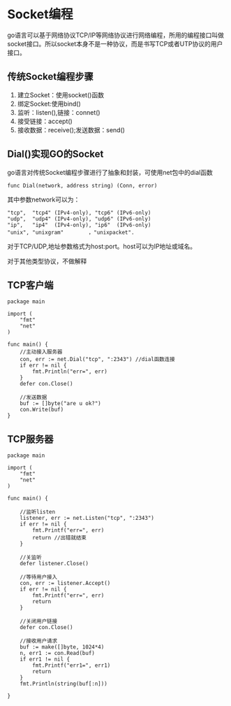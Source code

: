 # Socket编程

go语言可以基于网络协议TCP/IP等网络协议进行网络编程，所用的编程接口叫做socket接口。所以socket本身不是一种协议，而是书写TCP或者UTP协议的用户接口。

## 传统Socket编程步骤

1. 建立Socket：使用socket()函数
2. 绑定Socket:使用bind()
3. 监听：listen(),链接：connet()
4. 接受链接：accept()
5. 接收数据：receive();发送数据：send()

## Dial()实现GO的Socket

go语言对传统Socket编程步骤进行了抽象和封装，可使用net包中的dial函数

    func Dial(network, address string) (Conn, error)
其中参数network可以为：

    "tcp",  "tcp4" (IPv4-only), "tcp6" (IPv6-only)
    "udp",  "udp4" (IPv4-only), "udp6" (IPv6-only)
    "ip",   "ip4"  (IPv4-only), "ip6"  (IPv6-only)
    "unix", "unixgram"        ，"unixpacket".

对于TCP/UDP,地址参数格式为host:port。host可以为IP地址或域名。

对于其他类型协议，不做解释

## TCP客户端

    package main

    import (
        "fmt"
        "net"
    )

    func main() {
        //主动接入服务器
        con, err := net.Dial("tcp", ":2343") //dial函数连接
        if err != nil {
            fmt.Println("err=", err)
        }
        defer con.Close()

        //发送数据
        buf := []byte("are u ok?")
        con.Write(buf)
    }


## TCP服务器

    package main

    import (
        "fmt"
        "net"
    )

    func main() {

        //监听listen
        listener, err := net.Listen("tcp", ":2343")
        if err != nil {
            fmt.Printf("err=", err)
            return //出错就结束
        }

        //关监听
        defer listener.Close()

        //等待用户接入
        con, err := listener.Accept()
        if err != nil {
            fmt.Printf("err=", err)
            return
        }

        //关闭用户链接
        defer con.Close()

        //接收用户请求
        buf := make([]byte, 1024*4)
        n, err1 := con.Read(buf)
        if err1 != nil {
            fmt.Printf("err1=", err1)
            return
        }
        fmt.Println(string(buf[:n]))

    }
